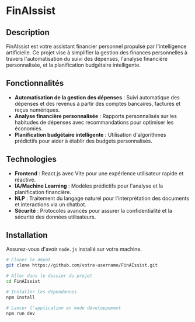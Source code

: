 # FinAIssist

## Description
FinAIssist est votre assistant financier personnel propulsé par l'intelligence artificielle. Ce projet vise à simplifier la gestion des finances personnelles à travers l'automatisation du suivi des dépenses, l'analyse financière personnalisée, et la planification budgétaire intelligente.

## Fonctionnalités
- **Automatisation de la gestion des dépenses** : Suivi automatique des dépenses et des revenus à partir des comptes bancaires, factures et reçus numériques.
- **Analyse financière personnalisée** : Rapports personnalisés sur les habitudes de dépenses avec recommandations pour optimiser les économies.
- **Planification budgétaire intelligente** : Utilisation d'algorithmes prédictifs pour aider à établir des budgets personnalisés.

## Technologies
- **Frontend** : React.js avec Vite pour une expérience utilisateur rapide et réactive.
- **IA/Machine Learning** : Modèles prédictifs pour l'analyse et la planification financière.
- **NLP** : Traitement du langage naturel pour l'interprétation des documents et interactions via un chatbot.
- **Sécurité** : Protocoles avancés pour assurer la confidentialité et la sécurité des données utilisateurs.

## Installation

Assurez-vous d'avoir `node.js` installé sur votre machine.

```bash
# Cloner le dépôt
git clone https://github.com/votre-username/FinAIssist.git

# Aller dans le dossier du projet
cd FinAIssist

# Installer les dépendances
npm install

# Lancer l'application en mode développement
npm run dev

